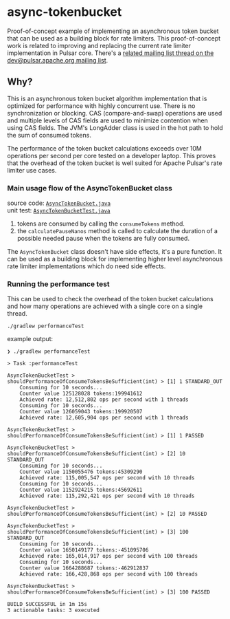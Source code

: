 # async-tokenbucket

Proof-of-concept example of implementing an asynchronous token bucket that can be used as a building block 
for rate limiters. This proof-of-concept work is related to improving and replacing the current rate limiter implementation in Pulsar core.
There's a [related mailing list thread on the dev@pulsar.apache.org mailing list](https://lists.apache.org/thread/13ncst2nc311vxok1s75thl2gtnk7w1t).

## Why?

This is an asynchronous token bucket algorithm implementation that is optimized for performance with highly concurrent
use. There is no synchronization or blocking. CAS (compare-and-swap) operations are used and multiple levels of CAS 
fields are used to minimize contention when using CAS fields. The JVM's LongAdder class is used in the hot path to 
hold the sum of consumed tokens.

The performance of the token bucket calculations exceeds over 10M operations per second per core tested on a developer
laptop. This proves that the overhead of the token bucket is well suited for Apache Pulsar's rate limiter use cases. 

### Main usage flow of the AsyncTokenBucket class

source code: [`AsyncTokenBucket.java`](src/main/java/com/github/lhotari/asynctokenbucket/AsyncTokenBucket.java)\
unit test: [`AsyncTokenBucketTest.java`](src/test/java/com/github/lhotari/asynctokenbucket/AsyncTokenBucketTest.java) 

1. tokens are consumed by calling the `consumeTokens` method.
2. the `calculatePauseNanos` method is called to calculate the duration of a possible needed pause when the tokens are fully consumed.

The `AsyncTokenBucket` class doesn't have side effects, it's a pure function. It can be used as a building block for implementing
higher level asynchronous rate limiter implementations which do need side effects.

### Running the performance test

This can be used to check the overhead of the token bucket calculations and how many operations are achieved with a
single core on a single thread.

```
./gradlew performanceTest
```

example output:
```
❯ ./gradlew performanceTest

> Task :performanceTest

AsyncTokenBucketTest > shouldPerformanceOfConsumeTokensBeSufficient(int) > [1] 1 STANDARD_OUT
    Consuming for 10 seconds...
    Counter value 125128028 tokens:199941612
    Achieved rate: 12,512,802 ops per second with 1 threads
    Consuming for 10 seconds...
    Counter value 126059043 tokens:199920507
    Achieved rate: 12,605,904 ops per second with 1 threads

AsyncTokenBucketTest > shouldPerformanceOfConsumeTokensBeSufficient(int) > [1] 1 PASSED

AsyncTokenBucketTest > shouldPerformanceOfConsumeTokensBeSufficient(int) > [2] 10 STANDARD_OUT
    Consuming for 10 seconds...
    Counter value 1150055476 tokens:45309290
    Achieved rate: 115,005,547 ops per second with 10 threads
    Consuming for 10 seconds...
    Counter value 1152924215 tokens:45692611
    Achieved rate: 115,292,421 ops per second with 10 threads

AsyncTokenBucketTest > shouldPerformanceOfConsumeTokensBeSufficient(int) > [2] 10 PASSED

AsyncTokenBucketTest > shouldPerformanceOfConsumeTokensBeSufficient(int) > [3] 100 STANDARD_OUT
    Consuming for 10 seconds...
    Counter value 1650149177 tokens:-451095706
    Achieved rate: 165,014,917 ops per second with 100 threads
    Consuming for 10 seconds...
    Counter value 1664288687 tokens:-462912837
    Achieved rate: 166,428,868 ops per second with 100 threads

AsyncTokenBucketTest > shouldPerformanceOfConsumeTokensBeSufficient(int) > [3] 100 PASSED

BUILD SUCCESSFUL in 1m 15s
3 actionable tasks: 3 executed
```